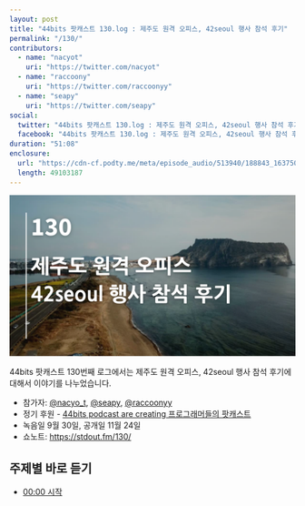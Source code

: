 ```yaml
---
layout: post
title: "44bits 팟캐스트 130.log : 제주도 원격 오피스, 42seoul 행사 참석 후기"
permalink: "/130/"
contributors: 
  - name: "nacyot"
    uri: "https://twitter.com/nacyot"
  - name: "raccoony"
    uri: "https://twitter.com/raccoonyy"
  - name: "seapy"
    uri: "https://twitter.com/seapy"
social:
  twitter: "44bits 팟캐스트 130.log : 제주도 원격 오피스, 42seoul 행사 참석 후기"
  facebook: "44bits 팟캐스트 130.log : 제주도 원격 오피스, 42seoul 행사 참석 후기"
duration: "51:08"
enclosure:
  url: "https://cdn-cf.podty.me/meta/episode_audio/513940/188843_1637505418265.mp3"
  length: 49103187
---
```


![](https://github.com/44bits/stdout.fm/raw/master/_posts/images/44bits-130-log.png)

44bits 팟캐스트 130번째 로그에서는 제주도 원격 오피스, 42seoul 행사 참석 후기에 대해서 이야기를 나누었습니다.

* 참가자: [@nacyo_t][nac], [@seapy][sea], [@raccoonyy][rac]
* 정기 후원 - [44bits podcast are creating 프로그래머들의 팟캐스트](https://www.patreon.com/44bits_podcast)
* 녹음일 9월 30일, 공개일 11월 24일
* 쇼노트: https://stdout.fm/130/

[nac]: https://twitter.com/nacyo_t
[sea]: https://twitter.com/seapy
[rac]: https://twitter.com/raccoonyy



## 주제별 바로 듣기

* <a href="#" onclick="jumpPlayer(0.0); return false;">00:00 시작</a>
